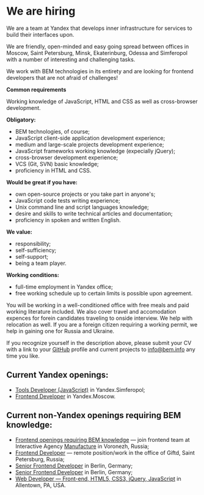 We are hiring
=============

We are a team at Yandex that develops inner infrastructure for services to build their interfaces upon.

We are friendly, open-minded and easy going spread between offices in Moscow, Saint Petersburg, Minsk, Ekaterinburg, Odessa and Simferopol with a number of interesting and challenging tasks.

We work with BEM technologies in its entirety and are looking for frontend developers that are not afraid of challenges!

**Common requirements**

Working knowledge of JavaScript, HTML and CSS as well as cross-browser development.

**Obligatory:**
  * BEM technologies, of course;
  * JavaScript client-side application development experience;
  * medium and large-scale projects development experience;
  * JavaScript frameworks working knowledge (expecially jQuery);
  * cross-browser development experience;
  * VCS (Git, SVN) basic knowledge;
  * proficiency in HTML and CSS.

**Would be great if you have:**
  * own open-source projects or you take part in anyone's;
  * JavaScript code tests writing experience;
  * Unix command line and script languages knowledge;
  * desire and skills to write technical articles and documentation;
  * proficiency in spoken and written English.

**We value:**
  * responsibility;
  * self-sufficiency;
  * self-support;
  * being a team player.

**Working conditions:**
  * full-time employment in Yandex office;
  * free working schedule up to certain limits is possible upon agreement.

You will be working in a well-conditioned office with free meals and paid working literature included. We also cover travel and accomodation expences for forein candidates traveling to onside interview. We help with relocation as well. If you are a foreign citizen requiring a working permit, we help in gaining one for Russia and Ukraine.

If you recognize yourself in the description above, please submit your CV with a link to your [GitHub](https://github.com/) profile and current projects to [info@bem.info](mailto:info@bem.info) any time you like.

Current Yandex openings:
-----------------
  * [Tools Developer (JavaScript)](https://company.yandex.ru/job/vacancies/js_developer_simferopol.xml) in Yandex.Simferopol;
  * [Frontend Developer](https://company.yandex.ru/job/vacancies/dev_int_yaservices.xml) in Yandex.Moscow.

Current non-Yandex openings requiring BEM knowledge:
-----------------
  * [Frontend openings requiring BEM knowledge](https://bitbucket.org/manufactura/jobs/) — join frontend team at Interactive Agency [Manufacture](http://factory.mn/) in Voronezh, Russia;
  * [Frontend Developer](https://giftd.ru/jobs/frontend-lead.html) — remote position/work in the office of Giftd, Saint Petersburg, Russia;
  * [Senior Frontend Developer](http://www.deltamethod.com/senior-frontend-developer-mf/) in Berlin, Germany;
  * [Senior Frontend Developer](https://www.linkedin.com/jobs2/view/10839316?trk=vsrp_jobs_res_name&trkInfo=VSRPsearchId%3A1973313181394033367979%2CVSRPtargetId%3A10839316%2CVSRPcmpt%3Aprimary) in Berlin, Germany;
  * [Web Developer — Front-end, HTML5, CSS3, jQuery, JavaScript](http://www.dice.com/job/result/ceiam/JMJO032170) in Allentown, PA, USA.

